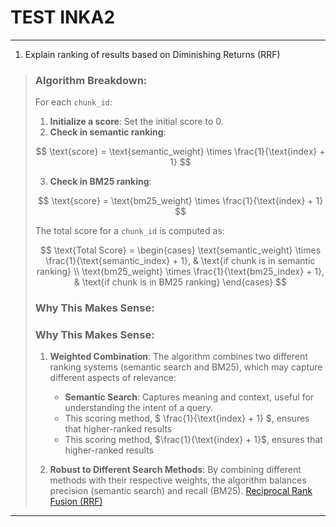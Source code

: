 # TEST INKA2

---
1. Explain ranking of results based on Diminishing Returns (RRF)
> ### Algorithm Breakdown:
> For each `chunk_id`:
> 1. **Initialize a score**: Set the initial score to 0.
> 2. **Check in semantic ranking**:
>
> $$
> \text{score} = \text{semantic_weight} \times \frac{1}{\text{index} + 1}
> $$
>
> 3. **Check in BM25 ranking**:
>
> $$
> \text{score} = \text{bm25_weight} \times \frac{1}{\text{index} + 1}
> $$
>
> The total score for a `chunk_id` is computed as:
>
> $$
> \text{Total Score} =
> \begin{cases}
> \text{semantic_weight} \times \frac{1}{\text{semantic_index} + 1}, & \text{if chunk is in semantic ranking} \\
> \text{bm25_weight} \times \frac{1}{\text{bm25_index} + 1}, & \text{if chunk is in BM25 ranking}
> \end{cases}
> $$
>
> ### Why This Makes Sense:
> ### Why This Makes Sense:
> 1. **Weighted Combination**: The algorithm combines two different ranking systems (semantic search and BM25), which may capture different aspects of relevance:
>    - **Semantic Search**: Captures meaning and context, useful for understanding the intent of a query.
>    - This scoring method, $ \frac{1}{\text{index} + 1} $, ensures that higher-ranked results
>    - This scoring method, $\frac{1}{\text{index} + 1}$, ensures that higher-ranked results
>
> 4. **Robust to Different Search Methods**: By combining different methods with their respective weights, the algorithm balances precision (semantic search) and recall (BM25).
> [Reciprocal Rank Fusion (RRF)](https://medium.com/@devalshah1619/mathematical-intuition-behind-reciprocal-rank-fusion-rrf-explained-in-2-mins-002df0cc5e2a)

---

